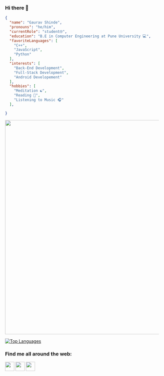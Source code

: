### Hi there 👋
<!--
**Abhiek187/Abhiek187** is a ✨ _special_ ✨ repository because its `README.md` (this file) appears on your GitHub profile.

Here are some ideas to get you started:

- 🔭 I’m currently working on ...
- 🌱 I’m currently learning ...
- 👯 I’m looking to collaborate on ...
- 🤔 I’m looking for help with ...
- 💬 Ask me about ...
- 📫 How to reach me: ...
- 😄 Pronouns: ...
- ⚡ Fun fact: ...
-->

```json
{
  "name": "Gaurav Shinde",
  "pronouns": "he/him",
  "currentRole": "student🤓",
  "education": "B.E in Computer Engineering at Pune University 💻",
  "favoriteLanguages": [
    "C++",
    "JavaScript",
    "Python"
  ],
  "interests": [
    "Back-End Development",
    "Full-Stack Development",
    "Android Developement"
  ],
  "hobbies": [
    "Meditation ☯",
    "Reading 📖",
    "Listening to Music 🎧"
  ],

}
```

<img src="https://github-readme-streak-stats.herokuapp.com?user=Igaurav31&theme=jolly" width="700">

[![Top Languages](https://github-readme-stats.vercel.app/api/top-langs/?username=Igaurav31&layout=compact&langs_count=8&theme=merko)](https://github.com/anuraghazra/github-readme-stats)

### Find me all around the web:


<p align="left">
<a href="https://discord.gg/Qvz753jRQS" target="blank"><img align="center" src="https://www.freepnglogos.com/uploads/discord-logo-png/discord-icon-your-gaming-dude-rsps-wow-minecraft-and-maplestory-2.png" title = "Discord" alt="" height="30" /></a>
<a href="https://twitter.com/Igaurav02__" target="blank"><img align="center" src="https://github.com/mishmanners/MishManners/blob/master/socials/twitter%20(2).png" title = "Twitter" alt="" height="30" /></a>
<a href="https://www.linkedin.com/in/gaurav-shinde-3105/" target="blank"><img align="center" src="https://github.com/mishmanners/MishManners/blob/master/socials/transparent-Linkedin-logo-icon.png" alt="" height="30" /></a>
</p>


